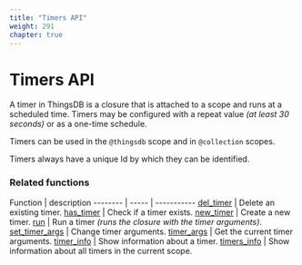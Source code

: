 ```yaml
---
title: "Timers API"
weight: 291
chapter: true
---
```


# Timers API

A timer in ThingsDB is a closure that is attached to a scope and runs at a scheduled time. Timers may be configured with a repeat value *(at least 30 seconds)* or as a one-time schedule.

Timers can be used in the `@thingsdb` scope and in `@collection` scopes.

Timers always have a unique Id by which they can be identified.


### Related functions

Function | description
-------- | ----- | -----------
[del_timer](./del_timer) | Delete an existing timer.
[has_timer](./has_timer) | Check if a timer exists.
[new_timer](./new_timer) | Create a new timer.
[run](./run) | Run a timer *(runs the closure with the timer arguments)*.
[set_timer_args](./set_timer_args) | Change timer arguments.
[timer_args](./timer_args) | Get the current timer arguments.
[timer_info](./timer_info) | Show information about a timer.
[timers_info](./timers_info) | Show information about all timers in the current scope.
